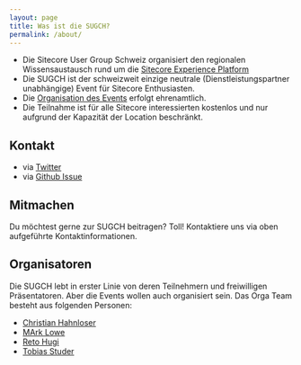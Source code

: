 ```yaml
---
layout: page
title: Was ist die SUGCH?
permalink: /about/
---
```


* Die Sitecore User Group Schweiz organisiert den regionalen Wissensaustausch rund um die [Sitecore Experience Platform](http://www.sitecore.de)
* Die SUGCH ist der schweizweit einzige neutrale (Dienstleistungspartner unabhängige) Event für Sitecore Enthusiasten.
* Die [Organisation des Events](/events) erfolgt ehrenamtlich.
* Die Teilnahme ist für alle Sitecore interessierten kostenlos und nur aufgrund der Kapazität der Location beschränkt.


## Kontakt

* via [Twitter](https://twitter.com/sugch)
* via [Github Issue](https://github.com/SUGCH/sugch/issues)


## Mitmachen

Du möchtest gerne zur SUGCH beitragen? Toll! Kontaktiere uns via oben aufgeführte Kontaktinformationen.


## Organisatoren

Die SUGCH lebt in erster Linie von deren Teilnehmern und freiwilligen Präsentatoren. Aber die Events wollen auch organisiert sein.
Das Orga Team besteht aus folgenden Personen:

* [Christian Hahnloser](https://twitter.com/legolas_2277)
* [MArk Lowe](https://twitter.com/misterlow)
* [Reto Hugi](https://twitter.com/retohugi)
* [Tobias Studer](https://twitter.com/studert)
